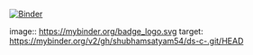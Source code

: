 [![Binder](https://mybinder.org/badge_logo.svg)](https://mybinder.org/v2/gh/shubhamsatyam54/ds-c-.git/HEAD)


image:: https://mybinder.org/badge_logo.svg
target: https://mybinder.org/v2/gh/shubhamsatyam54/ds-c-.git/HEAD
